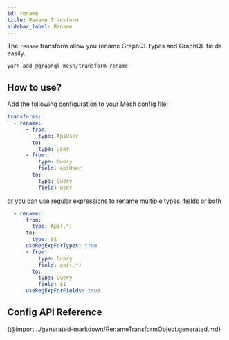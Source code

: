 ```yaml
---
id: rename
title: Rename Transform
sidebar_label: Rename
---
```


The `rename` transform allow you rename GraphQL types and GraphQL fields easily. 

```
yarn add @graphql-mesh/transform-rename
```

## How to use?

Add the following configuration to your Mesh config file:

```yml
transforms:
  - rename:
      - from: 
          type: ApiUser
        to: 
          type: User
      - from: 
          type: Query
          field: apiUser
        to: 
          type: Query
          field: user
```

or you can use regular expressions to rename multiple types, fields or both

```yml
  - rename:
      from: 
        type: Api(.*)
      to: 
        type: $1
      useRegExpForTypes: true
      - from: 
          type: Query
          field: api(.*)
        to: 
          type: Query
          field: $1
      useRegExpForFields: true

```

## Config API Reference

{@import ../generated-markdown/RenameTransformObject.generated.md}
